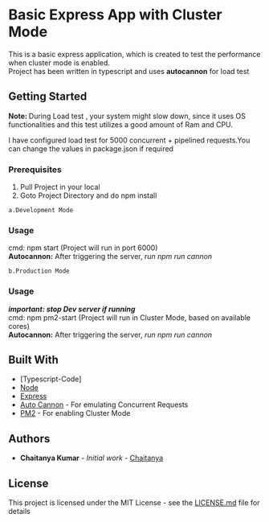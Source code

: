 # Basic Express App with Cluster Mode

This is a basic express application, which is created to test the performance when cluster mode is enabled. <br />
Project has been written in typescript and uses <b>autocannon</b> for load test

## Getting Started

<b> Note: </b> During Load test , your system might slow down,
since it uses OS functionalities and this test utilizes a good amount of Ram and CPU.

I have configured load test for 5000 concurrent + pipelined requests.You can change the values in package.json if required
### Prerequisites
1) Pull Project in your local
2) Goto Project Directory and do npm install

```
a.Development Mode
```
### Usage

cmd: npm start (Project will run in port 6000) <br />
<b>Autocannon:</b> After triggering the server, <i>run npm run cannon</i>

```
b.Production Mode
```
### Usage
<i><b>important: stop Dev server if running <br/></b></i>
cmd: npm pm2-start (Project will run in Cluster Mode, based on available cores) <br />
<b>Autocannon:</b> After triggering the server, <i>run npm run cannon</i>


## Built With

* [Typescript-Code]
* [Node](https://nodejs.org/)
* [Express](https://expressjs.com/)
* [Auto Cannon](https://www.npmjs.com/package/autocannon) - For emulating Concurrent Requests
* [PM2](https://pm2.keymetrics.io/) - For enabling Cluster Mode

## Authors

* **Chaitanya Kumar** - *Initial work* - [Chaitanya](https://github.com/chaitanya-apty)

## License

This project is licensed under the MIT License - see the [LICENSE.md](LICENSE.md) file for details
